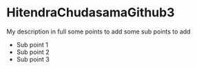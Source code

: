 # HitendraChudasamaGithub3

My description in full
some points to add
some sub points to add
* Sub point 1
* Sub point 2
* Sub point 3
